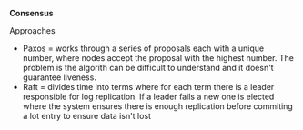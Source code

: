 **Consensus**

Approaches
* Paxos = works through a series of proposals each with a unique number, where nodes accept the proposal with the highest number. The problem is the algorith can be difficult to understand and it doesn't guarantee liveness.
* Raft = divides time into terms where for each term there is a leader responsible for log replication. If a leader fails a new one is elected where the system ensures there is enough replication before commiting a lot entry to ensure data isn't lost